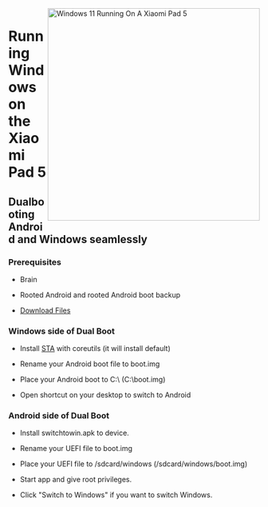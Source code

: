 <img align="right" src="https://raw.githubusercontent.com/erdilS/Port-Windows-11-Xiaomi-Pad-5/main/nabu.png" width="425" alt="Windows 11 Running On A Xiaomi Pad 5">


# Running Windows on the Xiaomi Pad 5

## Dualbooting Android and Windows seamlessly

### Prerequisites

- Brain

- Rooted Android and rooted Android boot backup

- [Download Files](https://github.com/erdilS/Port-Windows-11-Xiaomi-Pad-5/releases/tag/dualboot) 

### Windows side of Dual Boot

- Install [STA](https://www.cygwin.com/setup-x86_64.exe) with coreutils (it will install default)

- Rename your Android boot file to boot.img

- Place your Android boot to C:\ (C:\boot.img)

- Open shortcut on your desktop to switch to Android

### Android side of Dual Boot

- Install switchtowin.apk to device.

- Rename your UEFI file to boot.img

- Place your UEFI file to /sdcard/windows (/sdcard/windows/boot.img)

- Start app and give root privileges.

- Click "Switch to Windows" if you want to switch Windows.

